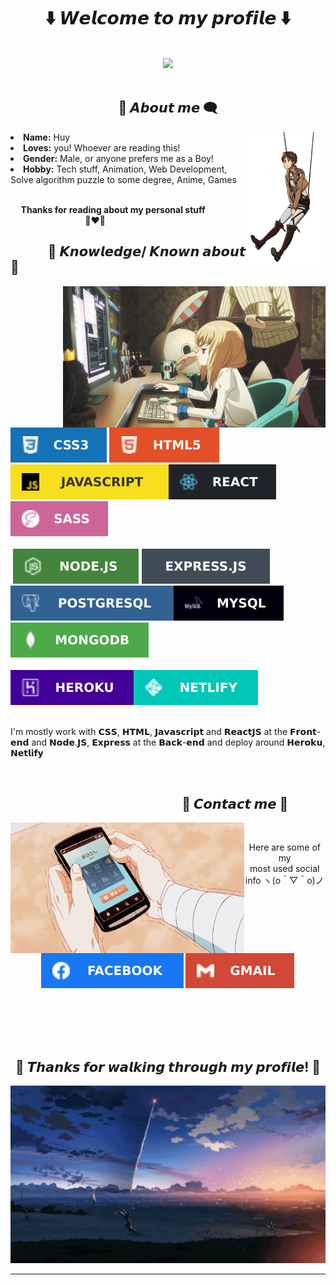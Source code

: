 <body>
<h1 align="center"> ⬇️ 𝙒𝙚𝙡𝙘𝙤𝙢𝙚 𝙩𝙤 𝙢𝙮 𝙥𝙧𝙤𝙛𝙞𝙡𝙚 ⬇️ </h1>
<br>
<div align="center">
<img src="./image/1.gif?raw=true" width ="1214px">
</div>
<br>
<div>
<h2 align="center"> 💬 𝘼𝙗𝙤𝙪𝙩 𝙢𝙚 🗨️ </h2>
<img src="./image/about-me.gif?raw=true" height = "220px" align="right">
<li>
<b>Name:</b> Huy</li>
<li>
<b>Loves:</b> you! Whoever are reading this!
</li>
<li>
<b>Gender:</b> Male, or anyone prefers me as a Boy!
</li>
<li>
<b>Hobby:</b> Tech stuff, Animation, Web Development, Solve algorithm puzzle to some degree, Anime, Games
</li>
<br>
<p><b>     Thanks for reading about my personal stuff<br>
                                    💯❤️‍🔥</b></p>
</div>
<div>
<h2 align="left">            📇 𝙆𝙣𝙤𝙬𝙡𝙚𝙙𝙜𝙚/ 𝙆𝙣𝙤𝙬𝙣 𝙖𝙗𝙤𝙪𝙩 📇</h2>
<p>
<img src="./image/knowledge.gif?raw=true" width="420px" align="right">
</div>
<div>

<p align="left"><img src="./image/css.svg"/> <img src="./image/html.svg"/> <img src="./image/javascript.svg"/><img src="./image/React.svg"/><img src ="./image/SASS.svg"/><br><br>
 <img src="./image/Node.svg"/> <img src="./image/Express.svg"/> <img src="./image/PostgreSQL.svg"/><img src = "./image/MySQL.svg"/><img src ="./image/MongoDB.svg"/><br><br>
<img src ="./image/Heroku.svg"/><img src ="./image/Netlify.svg"/><br>

<br>
<p align="left">I'm mostly work with 𝗖𝗦𝗦, 𝗛𝗧𝗠𝗟, 𝗝𝗮𝘃𝗮𝘀𝗰𝗿𝗶𝗽𝘁 and 𝗥𝗲𝗮𝗰𝘁𝗝𝗦 at the 𝗙𝗿𝗼𝗻𝘁-𝗲𝗻𝗱 and 𝗡𝗼𝗱𝗲.𝗝𝗦, 𝗘𝘅𝗽𝗿𝗲𝘀𝘀 at the 𝗕𝗮𝗰𝗸-𝗲𝗻𝗱 and deploy around 𝗛𝗲𝗿𝗼𝗸𝘂, 𝗡𝗲𝘁𝗹𝗶𝗳𝘆</p>
</p>
<br>
<h2 align="right">📝 𝘾𝙤𝙣𝙩𝙖𝙘𝙩 𝙢𝙚 📝            </h2>
<img src="./image/contact-me.gif" align="left" width="373.5px" height="208.5px">
<br>
<p align="center">Here are some of my  <br>
most used social info ヽ(o＾▽＾o)ノ</p>
<p align="center"><a href="https://www.facebook.com/giahuythai/" target="_blank"><img src="./image/Facebook.svg"/></a> <a href="https://mail.google.com/mail/u/0/?fs=1&tf=cm&to=thaigiahuy230299@gmail.com" target="_blank"><img src="./image/Gmail.svg"/></a></p>
</div>
<br>
<div>
<br>
<br>
<br>
<h2 align="center">💖 𝙏𝙝𝙖𝙣𝙠𝙨 𝙛𝙤𝙧 𝙬𝙖𝙡𝙠𝙞𝙣𝙜 𝙩𝙝𝙧𝙤𝙪𝙜𝙝 𝙢𝙮 𝙥𝙧𝙤𝙛𝙞𝙡𝙚! 💖</h2>
<div align="center">
<img src="./image/2.gif">
</div>
<hr>
</div>
</div>
</body>
